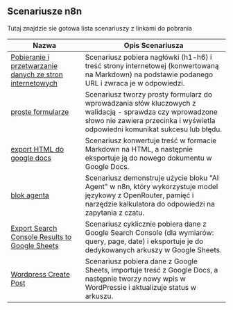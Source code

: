 ## Scenariusze n8n

Tutaj znajdzie sie gotowa lista scenariuszy z linkami do pobrania

| Nazwa | Opis Scenariusza |
|---|---|
| [Pobieranie i przetwarzanie danych ze stron internetowych](./Pobieranie-i-przetwarzanie-danych-ze-stron-internetowych.json) | Scenariusz pobiera nagłówki (h1-h6) i treść strony internetowej (konwertowaną na Markdown) na podstawie podanego URL i zwraca je w odpowiedzi. |
| [proste formularze](./proste_formularze.json) | Scenariusz tworzy prosty formularz do wprowadzania słów kluczowych z walidacją - sprawdza czy wprowadzone słowo nie zawiera przecinka i wyświetla odpowiedni komunikat sukcesu lub błędu. |
| [export HTML do google docs](./export_HTML_do_google_docs.json) | Scenariusz konwertuje treść w formacie Markdown na HTML, a następnie eksportuje ją do nowego dokumentu w Google Docs. |
| [blok agenta](./blok_agenta.json) | Scenariusz demonstruje użycie bloku "AI Agent" w n8n, który wykorzystuje model językowy z OpenRouter, pamięć i narzędzie kalkulatora do odpowiedzi na zapytania z czatu. |
| [Export Search Console Results to Google Sheets](./Export_Search_Console_Results_to_Google_Sheets.json) | Scenariusz cyklicznie pobiera dane z Google Search Console (dla wymiarów: query, page, date) i eksportuje je do dedykowanych arkuszy w Google Sheets. |
| [Wordpress Create Post](./Wordpress_Create_Post.json) | Scenariusz pobiera dane z Google Sheets, importuje treść z Google Docs, a następnie tworzy nowy wpis w WordPressie i aktualizuje status w arkuszu. |
